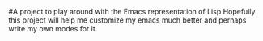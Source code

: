 #A project to play around with the Emacs representation of Lisp
Hopefully this project will help me customize my emacs much better and perhaps write my own modes for it.